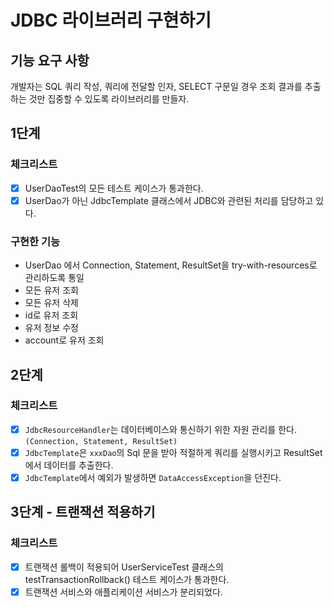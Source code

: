 # JDBC 라이브러리 구현하기

## 기능 요구 사항
개발자는 SQL 쿼리 작성, 쿼리에 전달할 인자, SELECT 구문일 경우 조회 결과를 추출하는 것만 집중할 수 있도록 라이브러리를 만들자.

## 1단계

### 체크리스트
- [x] UserDaoTest의 모든 테스트 케이스가 통과한다.
- [x] UserDao가 아닌 JdbcTemplate 클래스에서 JDBC와 관련된 처리를 담당하고 있다.

### 구현한 기능
- UserDao 에서 Connection, Statement, ResultSet을 try-with-resources로 관리하도록 통일
- 모든 유저 조회
- 모든 유저 삭제
- id로 유저 조회
- 유저 정보 수정
- account로 유저 조회

## 2단계

### 체크리스트
- [x] `JdbcResourceHandler`는 데이터베이스와 통신하기 위한 자원 관리를 한다.`(Connection, Statement, ResultSet)`
- [x] `JdbcTemplate`은 `xxxDao`의 Sql 문을 받아 적절하게 쿼리를 실행시키고 ResultSet에서 데이터를 추출한다.
- [x] `JdbcTemplate`에서 예외가 발생하면 `DataAccessException`을 던진다.

## 3단계 - 트랜잭션 적용하기

### 체크리스트
- [x] 트랜잭션 롤백이 적용되어 UserServiceTest 클래스의 testTransactionRollback() 테스트 케이스가 통과한다.
- [x] 트랜잭션 서비스와 애플리케이션 서비스가 분리되었다.
